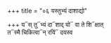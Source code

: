 +++
title = "०६ यस्तुभ्यं दाशाद्यो"

+++
य᳓स् तु᳓भ्यं दा᳓शाद् यो᳓ वा ते शि᳓क्षात्  
त᳓स्मै चिकित्वा᳓न् रयिं᳓ दयस्व